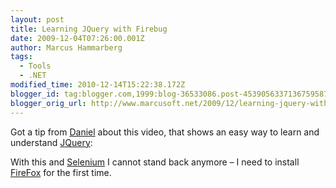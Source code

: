 ```yaml
---
layout: post
title: Learning JQuery with Firebug
date: 2009-12-04T07:26:00.001Z
author: Marcus Hammarberg
tags:
  - Tools
  - .NET
modified_time: 2010-12-14T15:22:38.172Z
blogger_id: tag:blogger.com,1999:blog-36533086.post-4539056337136759587
blogger_orig_url: http://www.marcusoft.net/2009/12/learning-jquery-with-firebug.html
---
```


Got a tip from [Daniel](http://www.numlock.se) about this video, that shows an easy way to learn and understand [JQuery](http://www.jquery.com):

With this and [Selenium](http://seleniumhq.org/) I cannot stand back anymore – I need to install [FireFox](http://www.mozilla.com/) for the first time.
